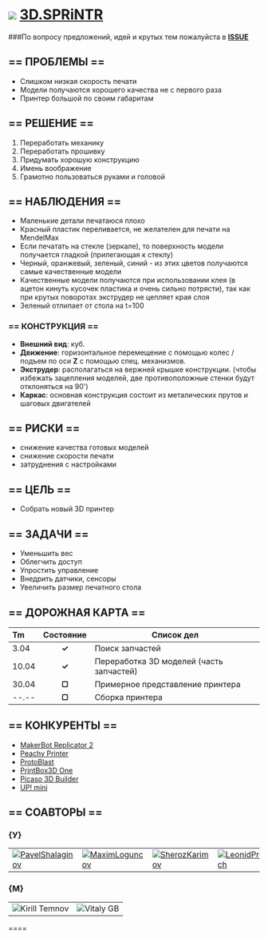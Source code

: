 ![](https://avatars0.githubusercontent.com/u/6559911?s=29) [ 3D.SPRiNTR](https://github.com/soda-io/SPRiNTR)
===

###По вопросу предложений, идей и крутых тем пожалуйста в [**ISSUE**](https://github.com/soda-io/SPRiNTR/issues)

## == ПРОБЛЕМЫ ==

- Слишком низкая скорость печати
- Модели получаются хорошего качества не с первого раза
- Принтер большой по своим габаритам

## == РЕШЕНИЕ ==

1. Переработать механику
2. Переработать прошивку
3. Придумать хорошую конструкцию
4. Имень воображение
5. Грамотно пользоваться руками и головой

## == НАБЛЮДЕНИЯ ==
- Маленькие детали печатаюся плохо
- Красный пластик переливается, не желателен для печати на MendelMax
- Если печатать на стекле (зеркале), то поверхность модели получается гладкой (прилегающая к стеклу)
- Черный, оранжевый, зеленый, синий - из этих цветов получаются самые качественные модели
- Качественные модели получаются при использовании клея (в ацетон кинуть кусочек пластика и очень сильно потрясти), так как при крутых поворотах экструдер не цепляет края слоя
- Зеленый отлипает от стола на t=100

### == КОНСТРУКЦИЯ ==

- **Внешний вид**: куб. 
- **Движение**: горизонтальное перемещение с помощью колес / подъем по оси **Z** с помощью спец. механизмов. 
- **Экструдер**: располагаться на вержней крышке конструкции. (чтобы избежать зацепления моделей, две противоположные стенки будут отклоняться на 90')
- **Каркас**: основная конструкция состоит из металических прутов и шаговых двигателей


## == РИСКИ ==
 - снижение качества готовых моделей 
 - снижение скорости печати
 - затруднения с настройками

 
## == ЦЕЛЬ ==

- Собрать новый 3D принтер

## == ЗАДАЧИ ==

- Уменьшить вес 
- Облегчить доступ              
- Упростить управление
- Внедрить датчики, сенсоры                
- Увеличить размер печатного стола         

## == ДОРОЖНАЯ КАРТА ==

| Tm     | Состояние |  Список дел                               |
|:-------|:---------:|-------------------------------------------|
| 3.04   | **✓**     | Поиск запчастей                           | 
| 10.04  | **✓**     | Переработка 3D моделей (часть запчастей)  |
| 30.04  | **▢**     | Примерное представление принтера          |       
| --.--  | **▢**     | Сборка принтера                           |        


## == КОНКУРЕНТЫ ==
- [MakerBot Replicator 2](http://www.makerbot.com)
- [Peachy Printer](http://www.peachyprinter.com)
- [ProtoBlast](http://sfera-3d.ru/products/3d-printer-protoblast)
- [PrintBox3D One](http://sfera-3d.ru/products/3d-printer-printbox3d-one)
- [Picaso 3D Builder](http://sfera-3d.ru/products/3d-printer-picaso-3d-builder)
- [UP! mini](http://www.pp3dp.com/index.php?page=shop.product_details&flypage=flypage.tpl&product_id=6&category_id=1&option=com_virtuemart&Itemid=37)

## == СОАВТОРЫ ==

### {У}

|    |    |    |    |
|----|----|----|----|
|[![PavelShalaginov](https://avatars0.githubusercontent.com/u/3833771?s=74)](https://github.com/PavelShalaginov) | [![MaximLoguncov](https://avatars2.githubusercontent.com/u/3838734?s=74)](https://github.com/MaximLoguncov)|[![SherozKarimov](https://avatars0.githubusercontent.com/u/4226210?s=74)](https://github.com/SherozKarimov)|[![LeonidProkopovich](https://avatars2.githubusercontent.com/u/6639503?s=74)](https://github.com/leonidprokopovich)|


### {M}

|    |    | 
|----|----|
|![Kirill Temnov](https://avatars1.githubusercontent.com/u/147170?s=74)|![Vitaly GB](https://avatars0.githubusercontent.com/u/842476?s=74)

====


